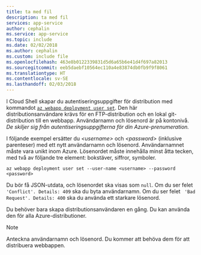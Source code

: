 ```yaml
---
title: ta med fil
description: ta med fil
services: app-service
author: cephalin
ms.service: app-service
ms.topic: include
ms.date: 02/02/2018
ms.author: cephalin
ms.custom: include file
ms.openlocfilehash: 463e8b0122339831d5d6a65b6e41d4f697a82013
ms.sourcegitcommit: eeb5daebf10564ec110a4e83874db0fb9f9f8061
ms.translationtype: HT
ms.contentlocale: sv-SE
ms.lasthandoff: 02/03/2018
---
```

I Cloud Shell skapar du autentiseringsuppgifter för distribution med kommandot [`az webapp deployment user set`](/cli/azure/webapp/deployment/user?view=azure-cli-latest#az_webapp_deployment_user_set). Den här distributionsanvändare krävs för en FTP-distribution och en lokal git-distribution till en webbapp. Användarnamn och lösenord är på kontonivå. _De skiljer sig från autentiseringsuppgifterna för din Azure-prenumeration._

I följande exempel ersätter du *\<username>* och *\<password>* (inklusive parenteser) med ett nytt användarnamn och lösenord. Användarnamnet måste vara unikt inom Azure. Lösenordet måste innehålla minst åtta tecken, med två av följande tre element: bokstäver, siffror, symboler. 

```azurecli-interactive
az webapp deployment user set --user-name <username> --password <password>
```

Du bör få JSON-utdata, och lösenordet ska visas som `null`. Om du ser felet `'Conflict'. Details: 409` ska du byta användarnamn. Om du ser felet ` 'Bad Request'. Details: 400` ska du använda ett starkare lösenord.

Du behöver bara skapa distributionsanvändaren en gång. Du kan använda den för alla Azure-distributioner.

> [!NOTE]
> Anteckna användarnamn och lösenord. Du kommer att behöva dem för att distribuera webbappen.
>
>

